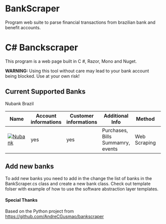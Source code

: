 # BankScraper
Program web suite to parse financial transactions from brazilian bank and benefit accounts.


# C# Banckscraper
This program is a web page built in C #, Razor, Mono and Nuget.


**WARNING:** Using this tool without care may lead to your bank account being blocked. Use at your own risk!

## Current Supported Banks

Nubank Brazil


| Name                                                                                                                                                                                          | Account informations | Customer informations          | Additional Info                                                                                       |           Method                     | Status |
| ---                                                                                                                                                                                           | ---     | ---                                   | ---                                                                                                   | ---                                  | ---    |
| [![Nubank](https://raw.githubusercontent.com/kamushadenes/bankscraper/master/bankscraper/logo/icon-nubank.png)](https://github.com/kamushadenes/bankscraper/blob/master/nubank.py)                    | yes      | yes                                     | Purchases, Bills Summamry, events                                                                       |    Web Scraping                                  | OK    |



## Add new banks

To add new banks you need to add in the change the list of banks in the BankScraper.cs class and create a new bank class. 
Check out template folser with example of how to use the software abstraction layer templates.


#### Special Thanks

Based on the Python project from https://github.com/AndreCGusmao/bankscraper 
